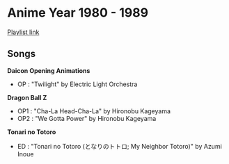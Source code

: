 # Anime Year 1980 - 1989

[Playlist link](https://open.spotify.com/user/fz230568w0ccmom2dg3zvxq1h/playlist/6sYDCCSNTd6og2oLvefJwA)

## Songs

**Daicon Opening Animations**
* OP : "Twilight" by Electric Light Orchestra

**Dragon Ball Z**
* OP1 : "Cha-La Head-Cha-La" by Hironobu Kageyama
* OP2 : "We Gotta Power" by Hironobu Kageyama

**Tonari no Totoro**
* ED : "Tonari no Totoro (となりのトトロ; My Neighbor Totoro)" by Azumi Inoue